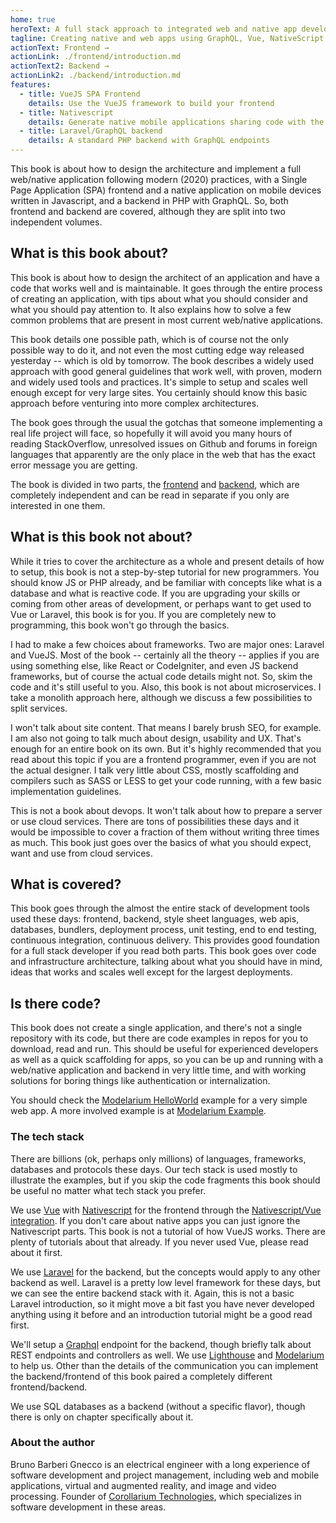 ```yaml
---
home: true
heroText: A full stack approach to integrated web and native app development
tagline: Creating native and web apps using GraphQL, Vue, NativeScript and Laravel
actionText: Frontend →
actionLink: ./frontend/introduction.md
actionText2: Backend →
actionLink2: ./backend/introduction.md
features:
  - title: VueJS SPA Frontend
    details: Use the VueJS framework to build your frontend
  - title: Nativescript
    details: Generate native mobile applications sharing code with the web version
  - title: Laravel/GraphQL backend
    details: A standard PHP backend with GraphQL endpoints
---
```


This book is about how to design the architecture and implement a full web/native application following modern (2020) practices, with a Single Page Application (SPA) frontend and a native application on mobile devices written in Javascript, and a backend in PHP with GraphQL. So, both frontend and backend are covered, although they are split into two independent volumes.

## What is this book about?

This book is about how to design the architect of an application and have a code that works well and is maintainable. It goes through the entire process of creating an application, with tips about what you should consider and what you should pay attention to. It also explains how to solve a few common problems that are present in most current web/native applications.

This book details one possible path, which is of course not the only possible way to do it, and not even the most cutting edge way released yesterday -- which is old by tomorrow. The book describes a widely used approach with good general guidelines that work well, with proven, modern and widely used tools and practices. It's simple to setup and scales well enough except for very large sites. You certainly should know this basic approach before venturing into more complex architectures.

The book goes through the usual the gotchas that someone implementing a real life project will face, so hopefully it will avoid you many hours of reading StackOverflow, unresolved issues on Github and forums in foreign languages that apparently are the only place in the web that has the exact error message you are getting.

The book is divided in two parts, the [frontend](./frontend/introduction.md) and [backend](./backend/introduction.md), which are completely independent and can be read in separate if you only are interested in one them.

## What is this book not about?

While it tries to cover the architecture as a whole and present details of how to setup, this book is not a step-by-step tutorial for new programmers. You should know JS or PHP already, and be familiar with concepts like what is a database and what is reactive code. If you are upgrading your skills or coming from other areas of development, or perhaps want to get used to Vue or Laravel, this book is for you. If you are completely new to programming, this book won't go through the basics.

I had to make a few choices about frameworks. Two are major ones: Laravel and VueJS. Most of the book -- certainly all the theory -- applies if you are using something else, like React or CodeIgniter, and even JS backend frameworks, but of course the actual code details might not. So, skim the code and it's still useful to you. Also, this book is not about microservices. I take a monolith approach here, although we discuss a few possibilities to split services.

I won't talk about site content. That means I barely brush SEO, for example. I am also not going to talk much about design, usability and UX. That's enough for an entire book on its own. But it's highly recommended that you read about this topic if you are a frontend programmer, even if you are not the actual designer. I talk very little about CSS, mostly scaffolding and compilers such as SASS or LESS to get your code running, with a few basic implementation guidelines.

This is not a book about devops. It won't talk about how to prepare a server or use cloud services. There are tons of possibilities these days and it would be impossible to cover a fraction of them without writing three times as much. This book just goes over the basics of what you should expect, want and use from cloud services.

## What is covered?

This book goes through the almost the entire stack of development tools used these days: frontend, backend, style sheet languages, web apis, databases, bundlers, deployment process, unit testing, end to end testing, continuous integration, continuous delivery. This provides good foundation for a full stack developer if you read both parts. This book goes over code and infrastructure architecture, talking about what you should have in mind, ideas that works and scales well except for the largest deployments.

## Is there code?

This book does not create a single application, and there's not a single repository with its code, but there are code examples in repos for you to download, read and run. This should be useful for experienced developers as well as a quick scaffolding for apps, so you can be up and running with a web/native application and backend in very little time, and with working solutions for boring things like authentication or internalization.

You should check the [Modelarium HelloWorld](https://github.com/Corollarium/modelarium-helloworld) example for a very simple web app. A more involved example is at [Modelarium Example](https://github.com/Corollarium/modelarium-example).

### The tech stack

There are billions (ok, perhaps only millions) of languages, frameworks, databases and protocols these days. Our tech stack is used mostly to illustrate the examples, but if you skip the code fragments this book should be useful no matter what tech stack you prefer.

We use [Vue](https://vuejs.org) with [Nativescript](https://nativescript.org/) for the frontend through the [Nativescript/Vue integration](https://nativescript-vue.org/). If you don't care about native apps you can just ignore the Nativescript parts. This book is not a tutorial of how VueJS works. There are plenty of tutorials about that already. If you never used Vue, please read about it first.

We use [Laravel](https://laravel.com) for the backend, but the concepts would apply to any other backend as well. Laravel is a pretty low level framework for these days, but we can see the entire backend stack with it. Again, this is not a basic Laravel introduction, so it might move a bit fast you have never developed anything using it before and an introduction tutorial might be a good read first.

We'll setup a [Graphql](https://graphql.org/) endpoint for the backend, though briefly talk about REST endpoints and controllers as well. We use [Lighthouse](https://lighthouse-php.com/) and [Modelarium](https://github.com/Corollarium/modelarium) to help us. Other than the details of the communication you can implement the backend/frontend of this book paired a completely different frontend/backend.

We use SQL databases as a backend (without a specific flavor), though there is only on chapter specifically about it.

### About the author

Bruno Barberi Gnecco is an electrical engineer with a long experience of software development and project management, including web and mobile applications, virtual and augmented reality, and image and video processing. Founder of [Corollarium Technologies](https://corollarium.com), which specializes in software development in these areas.
